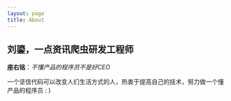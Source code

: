 ```yaml
---
layout: page
title: About
---
```


刘鎏，一点资讯爬虫研发工程师
---
**座右铭**：*不懂产品的程序员不是好CEO*

一个坚信代码可以改变人们生活方式的人，热衷于提高自己的技术，努力做一个懂产品的程序员 : )
